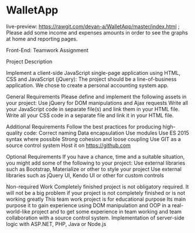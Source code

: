 # WalletApp

live-preview: https://rawgit.com/deyan-a/WalletApp/master/index.html ; 
Please add some income and expenses amounts in order to see the graphs at home and reporting pages.

Front-End: Teamwork Assignment

Project Description

Implement a client-side JavaScript single-page application using HTML, CSS and JavaScript (jQuery):
The project should be a line-of-business application. We chose to create a personal accounting system app.

General Requirements
Please define and implement the following assets in your project:
Use jQuery for DOM manipulations and Ajax requests
Write all your JavaScript code in separate file(s) and link them in your HTML file.
Write all your CSS code in a separate file and link it in your HTML file.

Additional Requirements
Follow the best practices for producing high-quality code:
Correct naming
Data encapsulation
Use modules
Use ES 2015 syntax where possible
Strong cohesion and loose coupling
Use GIT as a source control system
Host it on https://github.com

Optional Requirements
If you have a chance, time and a suitable situation, you might add some of the following to your
project:
Use external libraries such as Bootstrap, Materialize or other to style your project
Use external libraries such as jQuery UI, Kendo UI or other for custom controls

Non-required Work
Completely finished project is not obligatory required. It will not be a big problem if your project
is not completely finished or is not working greatly
This team work project is for educational purpose
Its main purpose it to gain experience using DOM manipulation and OOP in a real-world-like
project and to get some experience in team working and team collaboration with a source
control system.
Implementation of server-side logic with ASP.NET, PHP, Java or Node.js
